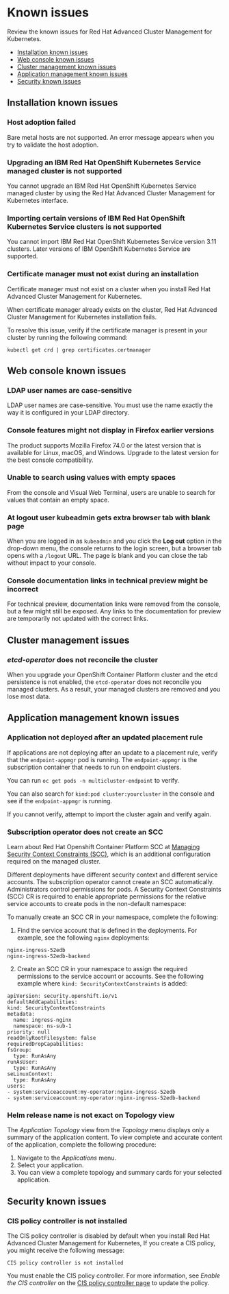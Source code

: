 # Known issues

<!-- 
Please follow this format:

Title of known issue, be sure to match header and make title, header unique

Hidden comment: Release: #issue
Known issue with workaround if:

- Doesn't work the way it should
- Straightforward to describe
- Good to know before getting started
- Quick workaround, of any
- Applies to most, if not all, users
- Something that is likely to be fixed next release (never preannounce)  

Or consider a troubleshooting topic. 
-->

Review the known issues for Red Hat Advanced Cluster Management for Kubernetes. 

* [Installation known issues](#installation-known-issues)
* [Web console known issues](#web-console-known-issues)
* [Cluster management known issues](#cluster-management-known-issues)
* [Application management known issues](#application-management-known-issues) 
* [Security known issues](#security-known-issues)

## Installation known issues

### Host adoption failed
<!--1.0.0:1220-->

Bare metal hosts are not supported. An error message appears when you try to validate the host adoption. 

### Upgrading an IBM Red Hat OpenShift Kubernetes Service managed cluster is not supported
<!--1.0.0:2131-->

You cannot upgrade an IBM Red Hat OpenShift Kubernetes Service managed cluster by using the Red Hat Advanced Cluster Management for Kubernetes interface.

### Importing certain versions of IBM Red Hat OpenShift Kubernetes Service clusters is not supported
<!--1.0.0:2179-->

You cannot import IBM Red Hat OpenShift Kubernetes Service version 3.11 clusters. Later versions of IBM OpenShift Kubernetes Service are supported.

### Certificate manager must not exist during an installation
<!--1.0.0:678-->

Certificate manager must not exist on a cluster when you install Red Hat Advanced Cluster Management for Kubernetes.

When certificate manager already exists on the cluster, Red Hat Advanced Cluster Management for Kubernetes installation fails. 

To resolve this issue, verify if the certificate manager is present in your cluster by running the following command: 

   ```
   kubectl get crd | grep certificates.certmanager
   ```

## Web console known issues

### LDAP user names are case-sensitive
<!--1.0.0:before 1.0.0.1-->

LDAP user names are case-sensitive. You must use the name exactly the way it is configured in your LDAP directory.

### Console features might not display in Firefox earlier versions
<!--1.0.0:before 1.0.0.1-->

The product supports Mozilla Firefox 74.0 or the latest version that is available for Linux, macOS, and Windows. Upgrade to the latest version for the best console compatibility. 

### Unable to search using values with empty spaces
<!--1.0.0:1726-->

From the console and Visual Web Terminal, users are unable to search for values that contain an empty space. 

### At logout user kubeadmin gets extra browser tab with blank page
<!--1.0.0:2191--> 

When you are logged in as `kubeadmin` and you click the **Log out** option in the drop-down menu, the console returns to the login screen, but a browser tab opens with a `/logout` URL. The page is blank and you can close the tab without impact to your console.

### Console documentation links in technical preview might be incorrect
<!--1.0.0:816-->

For technical preview, documentation links were removed from the console, but a few might still be exposed. Any links to the documentation for preview are temporarily not updated with the correct links.

## Cluster management issues

### _etcd-operator_ does not reconcile the cluster
<!--1.0.0:2010-->

When you upgrade your OpenShift Container Platform cluster and the etcd persistence is not enabled, the `etcd-operator` does not reconcile you managed clusters. As a result, your managed clusters are removed and you lose most data. 

## Application management known issues

### Application not deployed after an updated placement rule
<!--1.0.0:1449-->

If applications are not deploying after an update to a placement rule, verify that the `endpoint-appmgr` pod is running. The `endpoint-appmgr` is the subscription container that needs to run on endpoint clusters.

You can run `oc get pods -n multicluster-endpoint` to verify.

You can also search for `kind:pod cluster:yourcluster` in the console and see if the `endpoint-appmgr` is running.

If you cannot verify, attempt to import the cluster again and verify again.

### Subscription operator does not create an SCC
<!--1.0.0:1764-->

Learn about Red Hat Openshift Container Platform SCC at [Managing Security Context Constraints (SCC)](ht1.0.0s://docs.openshift.com/container-platform/4.3/authentication/managing-security-context-constraints.html#security-context-constraints-about_configuring-internal-oauth), which is an additional configuration required on the managed cluster. 

Different deployments have different security context and different service accounts. The subscription operator cannot create an SCC automatically. Administrators control permissions for pods. A Security Context Constraints (SCC) CR is required to enable appropriate permissions for the relative service accounts to create pods in the non-default namespace:

To manually create an SCC CR in your namespace, complete the following:

1. Find the service account that is defined in the deployments. For example, see the following `nginx` deployments:

```
nginx-ingress-52edb
nginx-ingress-52edb-backend
```

2. Create an SCC CR in your namespace to assign the required permissions to the service account or accounts. See the following example where `kind: SecurityContextConstraints` is added:

```
apiVersion: security.openshift.io/v1
defaultAddCapabilities:
kind: SecurityContextConstraints
metadata:
  name: ingress-nginx
  namespace: ns-sub-1
priority: null
readOnlyRootFilesystem: false
requiredDropCapabilities: 
fsGroup:
  type: RunAsAny
runAsUser:
  type: RunAsAny
seLinuxContext:
  type: RunAsAny
users:
- system:serviceaccount:my-operator:nginx-ingress-52edb
- system:serviceaccount:my-operator:nginx-ingress-52edb-backend
```

### Helm release name is not exact on Topology view
<!--1.0.0:1593-->

The _Application Topology_ view from the _Topology_ menu displays only a summary of the application content. To view complete and accurate content of the application, complete the following procedure:

1. Navigate to the _Applications_ menu.
2. Select your application. 
3. You can view a complete topology and summary cards for your selected application.

## Security known issues

### CIS policy controller is not installed
<!--1.0.0:1087-->

The CIS policy controller is disabled by default when you install Red Hat Advanced Cluster Management for Kubernetes, If you create a CIS policy, you might receive the following message:

   ```
   CIS policy controller is not installed
   ```

You must enable the CIS policy controller. For more information, see _Enable the CIS controller_ on the [CIS policy controller page](../security/create_cis_pol.md) to update the policy.











